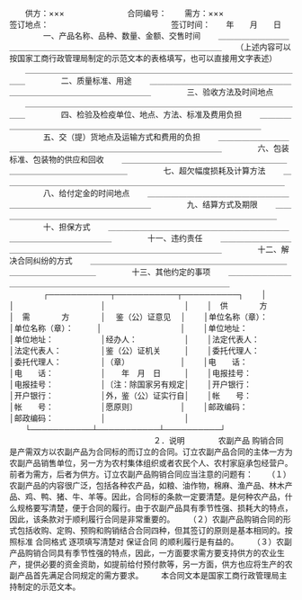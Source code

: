 
 


　　供方：×××　　　　　　　　合同编号：
　　需方：×××　　　　　　　　签订地点：
　　　　　　　　　　　　　
　　签订时间：　　年　　月　　日
　　
　　一、产品名称、品种、数量、金额、交售时间
　　＿＿＿＿＿＿＿＿＿＿＿＿＿＿＿＿＿＿＿＿＿＿＿＿＿＿＿＿＿＿＿＿＿＿＿＿
　　（上述内容可以按国家工商行政管理局制定的示范文本的表格填写，也可以直接用文字表述）
　　＿＿＿＿＿＿＿＿＿＿＿＿＿＿＿＿＿＿＿＿＿＿＿＿＿＿＿＿＿＿＿＿＿＿＿＿
　　
　　二、质量标准、用途
　　＿＿＿＿＿＿＿＿＿＿＿＿＿＿＿＿＿＿＿＿＿＿＿＿＿＿＿＿＿＿＿＿＿＿＿＿
　　
　　三、验收方法及时间地点
　　＿＿＿＿＿＿＿＿＿＿＿＿＿＿＿＿＿＿＿＿＿＿＿＿＿＿＿＿＿＿＿＿＿＿＿＿
　　
　　四、检验及检疫单位、地点、方法、标准及费用负担
　　＿＿＿＿＿＿＿＿＿＿＿＿＿＿＿＿＿＿＿＿＿＿＿＿＿＿＿＿＿＿＿＿＿＿＿＿
　　
　　五、交（提）货地点及运输方式和费用的负担
　　＿＿＿＿＿＿＿＿＿＿＿＿＿＿＿＿＿＿＿＿＿＿＿＿＿＿＿＿＿＿＿＿＿＿＿＿
　　
　　六、包装标准、包装物的供应和回收
　　＿＿＿＿＿＿＿＿＿＿＿＿＿＿＿＿＿＿＿＿＿＿＿＿＿＿＿＿＿＿＿＿＿＿＿＿
　　
　　七、超欠幅度损耗及计算方法
　　＿＿＿＿＿＿＿＿＿＿＿＿＿＿＿＿＿＿＿＿＿＿＿＿＿＿＿＿＿＿＿＿＿＿＿＿
　　
　　八、给付定金的时间地点
　　＿＿＿＿＿＿＿＿＿＿＿＿＿＿＿＿＿＿＿＿＿＿＿＿＿＿＿＿＿＿＿＿＿＿＿＿
　　
　　九、结算方式及期限
　　＿＿＿＿＿＿＿＿＿＿＿＿＿＿＿＿＿＿＿＿＿＿＿＿＿＿＿＿＿＿＿＿＿＿＿＿
　　
　　十、担保方式
　　＿＿＿＿＿＿＿＿＿＿＿＿＿＿＿＿＿＿＿＿＿＿＿＿＿＿＿＿＿＿＿＿＿＿＿＿
　　
　　十一、违约责任
　　＿＿＿＿＿＿＿＿＿＿＿＿＿＿＿＿＿＿＿＿＿＿＿＿＿＿＿＿＿＿＿＿＿＿＿＿
　　
　　十二、解决合同纠纷的方式
　　＿＿＿＿＿＿＿＿＿＿＿＿＿＿＿＿＿＿＿＿＿＿＿＿＿＿＿＿＿＿＿＿＿＿＿＿
　　
　　十三、其他约定的事项
　　＿＿＿＿＿＿＿＿＿＿＿＿＿＿＿＿＿＿＿＿＿＿＿＿＿＿＿＿＿＿＿＿＿＿＿＿
　　
　　┌───────────┬───────────┬──────────┐
　　│　　　　　　　　　　　│　　　　　　　　　　　│　　　　　　　　　　│
　　│　供　　　　方　　　　│　需　　　　方　　　　│　 鉴（公）证意见　 │
　　│单位名称（章）：　　　│单位名称（章）：　　　│　　　　　　　　　　│
　　│单位地址：　　　　　　│单位地址：　　　　　　│经办人：　　　　　　│
　　│法定代表人：　　　　　│法定代表人：　　　　　│鉴（公）证机关　　　│
　　│委托代理人：　　　　　│委托代理人：　　　　　│（章）　　　　　　　│
　　│电　　话：　　　　　　│电　　话：　　　　　　│　　年　月　日　　　│
　　│电报挂号：　　　　　　│电报挂号：　　　　　　│〔注：除国家另有规定│
　　│开户银行：　　　　　　│开户银行：　　　　　　│外，鉴（公）证实行自│
　　│帐　　号：　　　　　　│帐　　号：　　　　　　│愿原则〕　　　　　　│
　　│邮政编码：　　　　　　│邮政编码：　　　　　　│　　　　　　　　　　│
　　└───────────┴───────────┴──────────┘
　　
　　　　　　　　　　　　　　　　２．说明　　
　　农副产品
购销合同
是产需双方以农副产品为合同标的而订立的合同。订立农副产品合同的主体一方为农副产品销售单位，另一方为农村集体组织或者农民个人、农村家庭承包经营户。前者为需方，后者为供方。订立农副产品购销合同应当注意的问题有：
　　（１）农副产品的内容很广泛，包括各种农产品，如粮、油作物，棉麻、渔产品、林木产品、鸡、鸭、猪、牛、羊等。因此，合同标的条款一定要清楚。是何种农产品，什么规格要写清楚，便于合同的履行。由于农副产品具有季节性强、损耗大的特点，因此，该条款对于顺利履行合同是非常重要的。
　　（２）农副产品购销合同的形式包括收购、定购、预购和购销结合合同四种，但其签订的原则是基本相同的。按照标准
合同格式
逐项填写清楚对
保证合同
的顺利履行是有益的。
　　（３）农副产品购销合同具有季节性强的特点，因此，一方面要求需方要支持供方的农业生产，提供必要的资金资助，如提前给付预付款等，另一方面，供方也应将生产的农副产品首先满足合同规定的需方要求。
　　本合同文本是国家工商行政管理局主持制定的示范文本。
 


 

 
 
 
 
 
  


  
 

  


  


  
 
 
 
 

